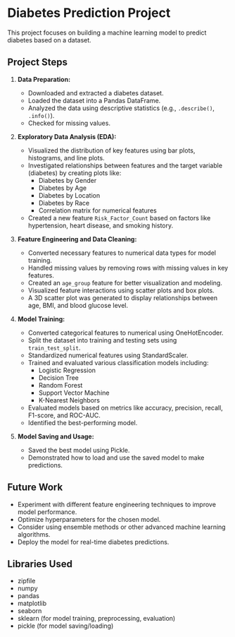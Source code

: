 # Diabetes Prediction Project

This project focuses on building a machine learning model to predict diabetes based on a dataset. 

## Project Steps

1. **Data Preparation:**
   - Downloaded and extracted a diabetes dataset. 
   - Loaded the dataset into a Pandas DataFrame. 
   - Analyzed the data using descriptive statistics (e.g., `.describe()`, `.info()`). 
   - Checked for missing values. 

2. **Exploratory Data Analysis (EDA):**
   - Visualized the distribution of key features using bar plots, histograms, and line plots. 
   - Investigated relationships between features and the target variable (diabetes) by creating plots like: 
     - Diabetes by Gender
     - Diabetes by Age
     - Diabetes by Location
     - Diabetes by Race
     - Correlation matrix for numerical features
   - Created a new feature `Risk_Factor_Count` based on factors like hypertension, heart disease, and smoking history. 

3. **Feature Engineering and Data Cleaning:**
   - Converted necessary features to numerical data types for model training. 
   - Handled missing values by removing rows with missing values in key features. 
   - Created an `age_group` feature for better visualization and modeling. 
   - Visualized feature interactions using scatter plots and box plots.
   - A 3D scatter plot was generated to display relationships between age, BMI, and blood glucose level.

4. **Model Training:**
   - Converted categorical features to numerical using OneHotEncoder.
   - Split the dataset into training and testing sets using `train_test_split`. 
   - Standardized numerical features using StandardScaler. 
   - Trained and evaluated various classification models including:
     - Logistic Regression
     - Decision Tree
     - Random Forest
     - Support Vector Machine
     - K-Nearest Neighbors
   - Evaluated models based on metrics like accuracy, precision, recall, F1-score, and ROC-AUC.
   - Identified the best-performing model. 

5. **Model Saving and Usage:**
   - Saved the best model using Pickle.
   - Demonstrated how to load and use the saved model to make predictions.

## Future Work

- Experiment with different feature engineering techniques to improve model performance.
- Optimize hyperparameters for the chosen model. 
- Consider using ensemble methods or other advanced machine learning algorithms.
- Deploy the model for real-time diabetes predictions. 


## Libraries Used

- zipfile
- numpy
- pandas
- matplotlib
- seaborn
- sklearn (for model training, preprocessing, evaluation)
- pickle (for model saving/loading)


